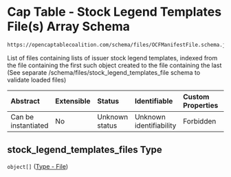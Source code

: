 # Cap Table - Stock Legend Templates File(s) Array Schema

```txt
https://opencaptablecoalition.com/schema/files/OCFManifestFile.schema.json#/properties/stock_legend_templates_files
```

List of files containing lists of issuer stock legend templates, indexed from the file containing the first such object created to the file containing the last (See separate /schema/files/stock_legend_templates_file schema to validate loaded files)

| Abstract            | Extensible | Status         | Identifiable            | Custom Properties | Additional Properties | Access Restrictions | Defined In                                                                                            |
| :------------------ | :--------- | :------------- | :---------------------- | :---------------- | :-------------------- | :------------------ | :---------------------------------------------------------------------------------------------------- |
| Can be instantiated | No         | Unknown status | Unknown identifiability | Forbidden         | Allowed               | none                | [OCFManifestFile.schema.json*](../../schema/files/OCFManifestFile.schema.json "open original schema") |

## stock_legend_templates_files Type

`object[]` ([Type - File](ocfmanifestfile-properties-cap-table---stock-plans-files-array-type---file.md))
